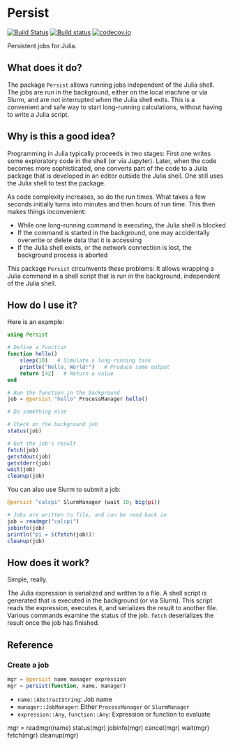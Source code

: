 # Persist

[![Build Status](https://travis-ci.org/eschnett/Persist.jl.svg?branch=master)](https://travis-ci.org/eschnett/Persist.jl)
[![Build status](https://ci.appveyor.com/api/projects/status/yxffg2v2tb90vnf2?svg=true)](https://ci.appveyor.com/project/eschnett/persist-jl)
[![codecov.io](https://codecov.io/github/eschnett/Persist.jl/coverage.svg?branch=master)](https://codecov.io/github/eschnett/Persist.jl?branch=master)

Persistent jobs for Julia.

## What does it do?

The package `Persist` allows running jobs independent of the Julia shell. The jobs are run in the background, either on the local machine or via Slurm, and are not interrupted when the Julia shell exits. This is a convenient and safe way to start long-running calculations, without having to write a Julia script.

## Why is this a good idea?

Programming in Julia typically proceeds in two stages: First one writes some exploratory code in the shell (or via Jupyter). Later, when the code becomes more sophisticated, one converts part of the code to a Julia package that is developed in an editor outside the Julia shell. One still uses the Julia shell to test the package.

As code complexity increases, so do the run times. What takes a few seconds initially turns into minutes and then hours of run time. This then makes things inconvenient:
- While one long-running command is executing, the Julia shell is blocked
- If the command is started in the background, one may accidentally overwrite or delete data that it is accessing
- If the Julia shell exists, or the network connection is lost, the background process is aborted

This package `Persist` circumvents these problems: It allows wrapping a Julia command in a shell script that is run in the background, independent of the Julia shell.

## How do I use it?

Here is an example:

```Julia
using Persist

# Define a function
function hello()
    sleep(10)   # Simulate a long-running task
    println("Hello, World!")   # Produce some output
    return [42]   # Return a value
end

# Run the function in the background
job = @persist "hello" ProcessManager hello()

# Do something else

# Check on the background job
status(job)

# Get the job's result
fetch(job)
getstdout(job)
getstderr(job)
wait(job)
cleanup(job)
```

You can also use Slurm to submit a job:

```Julia
@persist "calcpi" SlurmManager (wait 10; big(pi))

# Jobs are written to file, and can be read back in
job = readmgr("calcpi")
jobinfo(job)
println("pi = $(fetch(job)))
cleanup(job)
```

## How does it work?

Simple, really.

The Julia expression is serialized and written to a file. A shell script is generated that is executed in the background (or via Slurm). This script reads the expression, executes it, and serializes the result to another file. Various commands examine the status of the job. `fetch` deserializes the result once the job has finished.

## Reference

### Create a job
```Julia
mgr = @persist name manager expression
mgr = persist(function, name, manager)
```
- `name::AbstractString`: Job name
- `manager::JobManager`: Either `ProcessManager` or `SlurmManager`
- `expression::Any`, `function::Any`: Expression or function to evaluate

mgr = readmgr(name)
status(mgr)
jobinfo(mgr)
cancel(mgr)
wait(mgr)
fetch(mgr)
cleanup(mgr)
```
